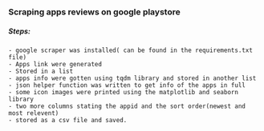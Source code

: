 ### Scraping apps reviews on google playstore

##### Steps:
    - google scraper was installed( can be found in the requirements.txt file)
    - Apps link were generated
    - Stored in a list
    - apps info were gotten using tqdm library and stored in another list
    - json helper function was written to get info of the apps in full
    - some icon images were printed using the matplotlib and seaborn library
    - two more columns stating the appid and the sort order(newest and most relevent)
    - stored as a csv file and saved.